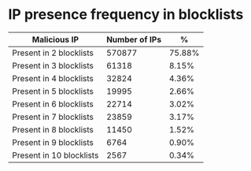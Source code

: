 # IP presence frequency in blocklists
| Malicious IP | Number of IPs | % |
|----|----|----|
| Present in 2 blocklists | 570877 | 75.88% |
| Present in 3 blocklists | 61318 | 8.15% |
| Present in 4 blocklists | 32824 | 4.36% |
| Present in 5 blocklists | 19995 | 2.66% |
| Present in 6 blocklists | 22714 | 3.02% |
| Present in 7 blocklists | 23859 | 3.17% |
| Present in 8 blocklists | 11450 | 1.52% |
| Present in 9 blocklists | 6764 | 0.90% |
| Present in 10 blocklists | 2567 | 0.34% |
